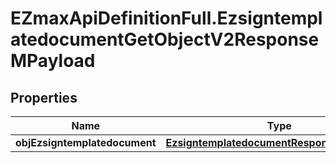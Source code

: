 # EZmaxApiDefinitionFull.EzsigntemplatedocumentGetObjectV2ResponseMPayload

## Properties

Name | Type | Description | Notes
------------ | ------------- | ------------- | -------------
**objEzsigntemplatedocument** | [**EzsigntemplatedocumentResponseCompound**](EzsigntemplatedocumentResponseCompound.md) |  | 


